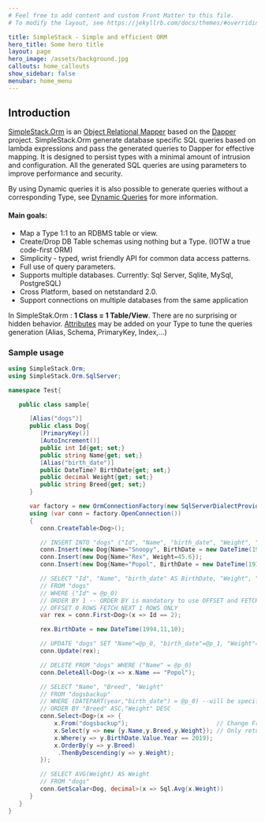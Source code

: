```yaml
---
# Feel free to add content and custom Front Matter to this file.
# To modify the layout, see https://jekyllrb.com/docs/themes/#overriding-theme-defaults

title: SimpleStack - Simple and efficient ORM 
hero_title: Some hero title
layout: page
hero_image: /assets/background.jpg
callouts: home_callouts
show_sidebar: false
menubar: home_menu
---
```

## Introduction

[SimpleStack.Orm](https://github.com/SimpleStack/simplestack.orm) is an [Object Relational Mapper](https://en.wikipedia.org/wiki/Object-relational_mapping) based on the [Dapper](https://github.com/StackExchange/dapper-dot-net/) project. SimpleStack.Orm generate database specific SQL queries based on lambda expressions and pass the generated queries to Dapper for effective mapping. It is designed to persist types with a minimal amount of intrusion and configuration. All the generated SQL queries are using parameters to improve performance and security.

By using Dynamic queries it is also possible to generate queries without a corresponding Type, see [Dynamic Queries](/query/select_async_dyn) for more information.  
  
#### Main goals:  

* Map a Type 1:1 to an RDBMS table or view.
* Create/Drop DB Table schemas using nothing but a Type. (IOTW a true code-first ORM)  
* Simplicity - typed, wrist friendly API for common data access patterns.  
* Full use of query parameters.  
* Supports multiple databases. Currently: Sql Server, Sqlite, MySql, PostgreSQL)  
* Cross Platform, based on netstandard 2.0.  
* Support connections on multiple databases from the same application  
  
In SimpleStak.Orm : **1 Class = 1 Table/View**. There are no surprising or hidden behavior.  [Attributes](/attributes) may be added on your Type to tune the queries generation (Alias, Schema, PrimaryKey, Index,...)

### Sample usage

```csharp
using SimpleStack.Orm;
using SimpleStack.Orm.SqlServer;

namespace Test{

   public class sample{

      [Alias("dogs")]
      public class Dog{
         [PrimaryKey()]
         [AutoIncrement()]
         public int Id{get; set;}
         public string Name{get; set;}
         [Alias("birth_date")]
         public DateTime? BirthDate{get; set;}
         public decimal Weight{get; set;}
         public string Breed{get; set;}
      }

      var factory = new OrmConnectionFactory(new SqlServerDialectProvider(), "server=...");
      using (var conn = factory.OpenConnection())
      {
         conn.CreateTable<Dog>();

         // INSERT INTO "dogs" ("Id", "Name", "birth_date", "Weight", "Breed" ) VALUES (@p_0, @p_1, @p_2, @p_3, @p_4)
         conn.Insert(new Dog{Name="Snoopy", BirthDate = new DateTime(1950,10,01), Weight=25.4});
         conn.Insert(new Dog{Name="Rex", Weight=45.6});
         conn.Insert(new Dog{Name="Popol", BirthDate = new DateTime(1918,09,13), Weight=2});

         // SELECT "Id", "Name", "birth_date" AS BirthDate, "Weight", "Breed"
         // FROM "dogs"
         // WHERE ("Id" = @p_0)
         // ORDER BY 1 -- ORDER BY is mandatory to use OFFSET and FETCH clause in SQLServer
         // OFFSET 0 ROWS FETCH NEXT 1 ROWS ONLY
         var rex = conn.First<Dog>(x => Id == 2);

         rex.BirthDate = new DateTime(1994,11,10);

         // UPDATE "dogs" SET "Name"=@p_0, "birth_date"=@p_1, "Weight"=@p_2, "Breed"=@p_3 WHERE "Id"=@p_4
         conn.Update(rex);

         // DELETE FROM "dogs" WHERE ("Name" = @p_0)
         conn.DeleteAll<Dog>(x => x.Name == "Popol");

         // SELECT "Name", "Breed", "Weight"
         // FROM "dogsbackup"
         // WHERE (DATEPART(year,"birth_date") = @p_0) --will be specific depending on database
         // ORDER BY "Breed" ASC,"Weight" DESC
         conn.Select<Dog>(x => {
             x.From("dogsbackup");                         // Change From clause
             x.Select(y => new {y.Name,y.Breed,y.Weight}); // Only return some fields
             x.Where(y => y.BirthDate.Value.Year == 2019);
             x.OrderBy(y => y.Breed)
              .ThenByDescending(y => y.Weight);
         });

         // SELECT AVG(Weight) AS Weight
         // FROM "dogs"
         conn.GetScalar<Dog, decimal>(x => Sql.Avg(x.Weight))
      }
   }
}
```